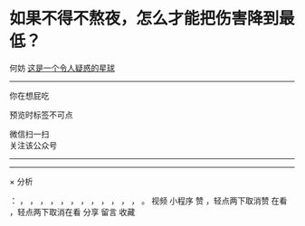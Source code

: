 #  如果不得不熬夜，怎么才能把伤害降到最低？

何妨  [ 这是一个令人疑惑的星球 ](javascript:void\(0\);)

__ _ _ _ _

  

  

你在想屁吃

预览时标签不可点

微信扫一扫  
关注该公众号





****



****



×  分析

：  ，  ，  ，  ，  ，  ，  ，  ，  ，  ，  ，  ，  。  视频  小程序  赞  ，轻点两下取消赞  在看  ，轻点两下取消在看
分享  留言  收藏

